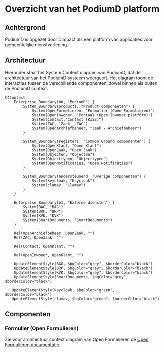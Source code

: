 # Overzicht van het PodiumD platform

## Achtergrond

PodiumD is opgezet door Dimpact als een platform van applicaties voor gemeentelijke dienstverlening.

## Architectuur

Hieronder staat het System Context diagram van PodiumD, dat de architectuur van het PodiumD systeem weergeeft. 
Het diagram toont de interacties tussen de verschillende componenten, zowel binnen als buiten de PodiumD context.

```mermaid
C4Context
    Enterprise_Boundary(b0, "PodiumD") {
        System_Boundary(products, "Product componenten") {
            System(OpenFormulieren, "Formulier (Open Formulieren)")
            System(OpenInwoner, "Portaal (Open Inwoner platform)")
            System(Contact,"Contact (KISS)")
            System(ZAC, "Zaak - ZAC")
            System(OpenArchiefbeheer, "Zaak - Archiefbeheer")
        }

        System_Boundary(registers, "Common Ground componenten") {
            System(OpenKlant, "Open Klant")
            System(OpenZaak, "Open Zaak")
            System(Objecten, "Objecten")
            System(Objecttypen, "Objecttypen")
            System(OpenNotificaties, "Open Notificaties")
        }

        System_Boundary(andersteunend, "Overige componenten") {
            System(keycloak, "Keycloak")
            System(clamav, "Clamav")
        }
    }

    Enterprise_Boundary(b1, "Externe diensten") {
        System(BAG, "BAG")
        System(BRP, "BRP")
        System(KVK, "KVK")
        System(SmartDocuments, "SmartDocuments")
    }

    Rel(OpenArchiefbeheer, OpenZaak, "")
    Rel(ZAC, OpenZaak, "")

    Rel(Contact, OpenKlant, "")

    Rel(OpenInwoner, OpenKlant, "")

    UpdateElementStyle(BAG, $bgColor="grey", $borderColor="black")
    UpdateElementStyle(BRP, $bgColor="grey", $borderColor="black")
    UpdateElementStyle(KVK, $bgColor="grey", $borderColor="black")
    UpdateElementStyle(SmartDocuments, $bgColor="grey", $borderColor="black")

   UpdateElementStyle(keycloak, $bgColor="green", $borderColor="black")
   UpdateElementStyle(clamav, $bgColor="green", $borderColor="black")
```

## Componenten

### Formulier (Open Formulieren)
Zie voor architectuur context diagram van Open Formulieren de [Open Formulieren documentatie](./formulieren.md).
